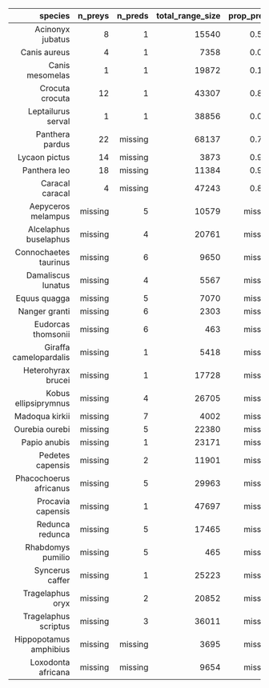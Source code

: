|                species | n_preys | n_preds | total_range_size | prop_preys | prop_preds |
| ----------------------:| -------:| -------:| ----------------:| ----------:| ----------:|
|       Acinonyx jubatus |   8 |   1 |        15540 |      0.560 |      0.670 |
|           Canis aureus |   4 |   1 |         7358 |      0.000 |      0.780 |
|        Canis mesomelas |   1 |   1 |        19872 |      0.190 |      0.995 |
|        Crocuta crocuta |  12 |   1 |        43307 |      0.848 |      0.252 |
|     Leptailurus serval |   1 |   1 |        38856 |      0.011 |      0.979 |
|        Panthera pardus |  22 | missing |        68137 |      0.766 |    missing |
|          Lycaon pictus |  14 | missing |         3873 |      0.916 |    missing |
|           Panthera leo |  18 | missing |        11384 |      0.934 |    missing |
|        Caracal caracal |   4 | missing |        47243 |      0.832 |    missing |
|     Aepyceros melampus | missing |   5 |        10579 |    missing |      1 |
|  Alcelaphus buselaphus | missing |   4 |        20761 |    missing |      1 |
|  Connochaetes taurinus | missing |   6 |         9650 |    missing |      1 |
|     Damaliscus lunatus | missing |   4 |         5567 |    missing |      1 |
|           Equus quagga | missing |   5 |         7070 |    missing |      1 |
|          Nanger granti | missing |   6 |         2303 |    missing |      1 |
|     Eudorcas thomsonii | missing |   6 |          463 |    missing |      1 |
| Giraffa camelopardalis | missing |   1 |         5418 |    missing |      0.470 |
|     Heterohyrax brucei | missing |   1 |        17728 |    missing |      0.972 |
|   Kobus ellipsiprymnus | missing |   4 |        26705 |    missing |      1 |
|         Madoqua kirkii | missing |   7 |         4002 |    missing |      1 |
|         Ourebia ourebi | missing |   5 |        22380 |    missing |      1 |
|           Papio anubis | missing |   1 |        23171 |    missing |      0.938 |
|       Pedetes capensis | missing |   2 |        11901 |    missing |      1 |
| Phacochoerus africanus | missing |   5 |        29963 |    missing |      0.999 |
|      Procavia capensis | missing |   1 |        47697 |    missing |      0.647 |
|        Redunca redunca | missing |   5 |        17465 |    missing |      1 |
|      Rhabdomys pumilio | missing |   5 |          465 |    missing |      0.998 |
|        Syncerus caffer | missing |   1 |        25223 |    missing |      0.250 |
|       Tragelaphus oryx | missing |   2 |        20852 |    missing |      0.991 |
|   Tragelaphus scriptus | missing |   3 |        36011 |    missing |      0.984 |
| Hippopotamus amphibius | missing | missing |         3695 |    missing |    missing |
|     Loxodonta africana | missing | missing |         9654 |    missing |    missing |
